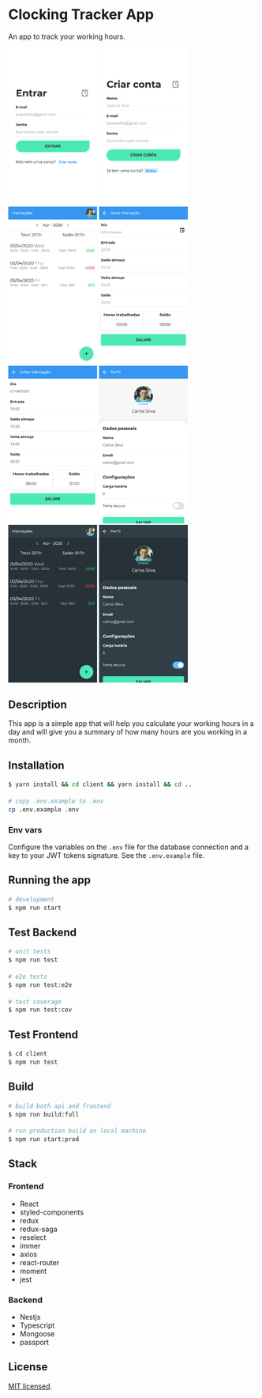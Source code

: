 # Clocking Tracker App

An app to track your working hours.

<img alt="login" src="docs/screenshots/login.png" style="width: 180px;" />
<img alt="signup" src="docs/screenshots/signup.png" style="width: 180px;" />
<img alt="clocking-list" src="docs/screenshots/clocking-list.png" style="width: 180px;" />
<img alt="create-clock" src="docs/screenshots/create-clock.png" style="width: 180px;" />
<img alt="edit-clocking" src="docs/screenshots/edit-clocking.png" style="width: 180px;" />
<img alt="edit-profile" src="docs/screenshots/edit-profile.png" style="width: 180px;" />
<img alt="dark-theme-clocking" src="docs/screenshots/dark-theme-clocking.png" style="width: 180px;" />
<img alt="dark-theme-profile" src="docs/screenshots/dark-theme-profile.png" style="width: 180px;" />

## Description

This app is a simple app that will help you calculate your working hours in a day
and will give you a summary of how many hours are you working in a month.

## Installation

```bash
$ yarn install && cd client && yarn install && cd ..

# copy .env.example to .env
cp .env.example .env
```

### Env vars

Configure the variables on the `.env` file for the database connection and a key
to your JWT tokens signature. See the `.env.example` file.

## Running the app

```bash
# development
$ npm run start
```

## Test Backend

```bash
# unit tests
$ npm run test

# e2e tests
$ npm run test:e2e

# test coverage
$ npm run test:cov
```

## Test Frontend

```bash
$ cd client
$ npm run test
```

## Build

```bash
# build both api and frontend
$ npm run build:full

# run production build on local machine
$ npm run start:prod
```

## Stack

### Frontend

- React
- styled-components
- redux
- redux-saga
- reselect
- immer
- axios
- react-router
- moment
- jest

### Backend

- Nestjs
- Typescript
- Mongoose
- passport

## License

[MIT licensed](LICENSE).
